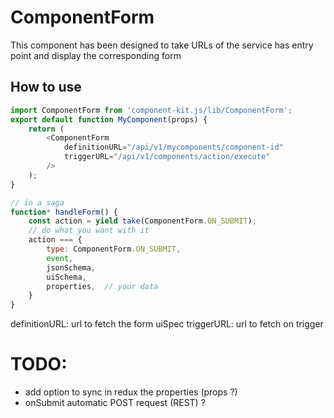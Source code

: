 # ComponentForm

This component has been designed to take URLs of the service has entry point and display the corresponding form

## How to use

```javascript
import ComponentForm from 'component-kit.js/lib/ComponentForm';
export default function MyComponent(props) {
    return (
        <ComponentForm
            definitionURL="/api/v1/mycomponents/component-id"
            triggerURL="/api/v1/components/action/execute"
        />
    );
}

// in a saga
function* handleForm() {
    const action = yield take(ComponentForm.ON_SUBMIT);
    // do what you want with it
    action === {
        type: ComponentForm.ON_SUBMIT,
        event,
        jsonSchema,
        uiSchema,
        properties,  // your data
    }
}
```

definitionURL: url to fetch the form uiSpec
triggerURL: url to fetch on trigger

# TODO:

* add option to sync in redux the properties (props ?)
* onSubmit automatic POST request (REST) ?
